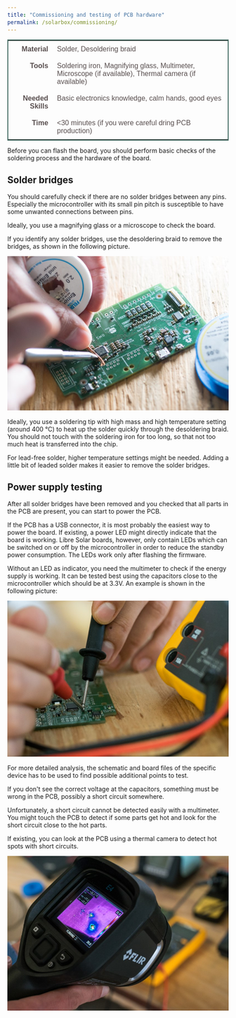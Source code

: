 ```yaml
---
title: "Commissioning and testing of PCB hardware"
permalink: /solarbox/commissioning/
---
```


<style type="text/css">
.tg  {border-collapse:collapse;border-spacing:5;border-color:#416960;border-width:2px; border-style:solid;}
.tg td{font-family:Arial, sans-serif;font-size:16px;padding:10px 10px;border-style:solid;border-width:0px;overflow:hidden;word-break:normal;border-color:#bbb;color:#594F4F;}
.tg .tg-rmb8{font-weight:bold;vertical-align:top; text-align:right;}
.tg .tg-rmb9{vertical-align:top}
.tg .tg-yw4l{font-weight:bold;vertical-align:top; text-align:right;}
.tg .tg-yw42{vertical-align:top}
</style>

<table class="tg">
  <tr>
    <td class="tg-yw4l">Material</td>
    <td class="tg-yw42">Solder, Desoldering braid</td>
  </tr>
  <tr>
    <td class="tg-rmb8">Tools</td>
    <td class="tg-rmb9">Soldering iron, Magnifying glass, Multimeter, Microscope (if available), Thermal camera (if available)</td>
  </tr>
  <tr>
    <td class="tg-yw4l">Needed Skills<br></td>
    <td class="tg-yw42">Basic electronics knowledge, calm hands, good eyes</td>
  </tr>
  <tr>
    <td class="tg-rmb8">Time</td>
    <td class="tg-rmb9"><30 minutes (if you were careful dring PCB production)</td>
  </tr>
</table>

Before you can flash the board, you should perform basic checks of the soldering process and the hardware of the board.

## Solder bridges

You should carefully check if there are no solder bridges between any pins. Especially the microcontroller with its small pin pitch is susceptible to have some unwanted connections between pins.

Ideally, you use a magnifying glass or a microscope to check the board.

If you identify any solder bridges, use the desoldering braid to remove the bridges, as shown in the following picture.

![Testing and removing of solder bridges](/media_files/testing_remove_solder_bridges.jpg)

 Ideally, you use a soldering tip with high mass and high temperature setting (around 400 °C) to heat up the solder quickly through the desoldering braid. You should not touch with the soldering iron for too long, so that not too much heat is transferred into the chip.

 For lead-free solder, higher temperature settings might be needed. Adding a little bit of leaded solder makes it easier to remove the solder bridges.

## Power supply testing

After all solder bridges have been removed and you checked that all parts in the PCB are present, you can start to power the PCB.

If the PCB has a USB connector, it is most probably the easiest way to power the board. If existing, a power LED might directly indicate that the board is working. Libre Solar boards, however, only contain LEDs which can be switched on or off by the microcontroller in order to reduce the standby power consumption. The LEDs work only after flashing the firmware.

Without an LED as indicator, you need the multimeter to check if the energy supply is working. It can be tested best using the capacitors close to the microcontroller which should be at 3.3V. An example is shown in the following picture:

![Testing of board power supply](/media_files/testing_power_supply.jpg)

For more detailed analysis, the schematic and board files of the specific device has to be used to find possible additional points to test.

If you don't see the correct voltage at the capacitors, something must be wrong in the PCB, possibly a short circuit somewhere.

Unfortunately, a short circuit cannot be detected easily with a multimeter. You might touch the PCB to detect if some parts get hot and look for the short circuit close to the hot parts.

If existing, you can look at the PCB using a thermal camera to detect hot spots with short circuits.

![Testing of short circuits](/media_files/testing_short_circuit.jpg)
